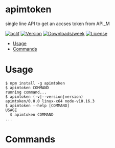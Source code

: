 apimtoken
=========

single line API to get an accses token from API_M

[![oclif](https://img.shields.io/badge/cli-oclif-brightgreen.svg)](https://oclif.io)
[![Version](https://img.shields.io/npm/v/apimtoken.svg)](https://npmjs.org/package/apimtoken)
[![Downloads/week](https://img.shields.io/npm/dw/apimtoken.svg)](https://npmjs.org/package/apimtoken)
[![License](https://img.shields.io/npm/l/apimtoken.svg)](https://github.com/VimukthiMayadunne/apimtoken/blob/master/package.json)

<!-- toc -->
* [Usage](#usage)
* [Commands](#commands)
<!-- tocstop -->
# Usage
<!-- usage -->
```sh-session
$ npm install -g apimtoken
$ apimtoken COMMAND
running command...
$ apimtoken (-v|--version|version)
apimtoken/0.0.0 linux-x64 node-v10.16.3
$ apimtoken --help [COMMAND]
USAGE
  $ apimtoken COMMAND
...
```
<!-- usagestop -->
# Commands
<!-- commands -->

<!-- commandsstop -->
